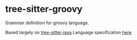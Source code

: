 # tree-sitter-groovy
Grammar definition for groovy language.

Based largely on [tree-sitter-java](https://github.com/tree-sitter/tree-sitter-java)
Language specification [here](https://groovy-lang.org/documentation.html)
